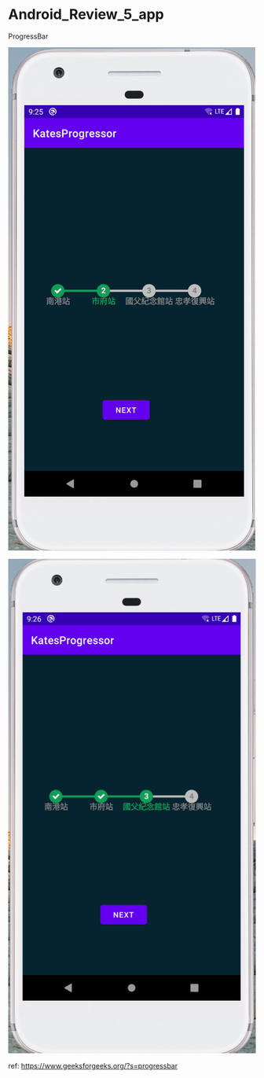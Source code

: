 # Android_Review_5_app
ProgressBar

![](https://raw.githubusercontent.com/QueenieCplusplus/Android_Review_5_app/main/output_a.png)

![](https://raw.githubusercontent.com/QueenieCplusplus/Android_Review_5_app/main/output_b.png)

ref: https://www.geeksforgeeks.org/?s=progressbar
